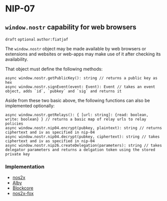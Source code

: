 NIP-07
======

`window.nostr` capability for web browsers
------------------------------------------

`draft` `optional` `author:fiatjaf`

The `window.nostr` object may be made available by web browsers or extensions and websites or web-apps may make use of it after checking its availability.

That object must define the following methods:

```
async window.nostr.getPublicKey(): string // returns a public key as hex
async window.nostr.signEvent(event: Event): Event // takes an event object, adds `id`, `pubkey` and `sig` and returns it
```

Aside from these two basic above, the following functions can also be implemented optionally:
```
async window.nostr.getRelays(): { [url: string]: {read: boolean, write: boolean} } // returns a basic map of relay urls to relay policies
async window.nostr.nip04.encrypt(pubkey, plaintext): string // returns ciphertext and iv as specified in nip-04
async window.nostr.nip04.decrypt(pubkey, ciphertext): string // takes ciphertext and iv as specified in nip-04
async window.nostr.nip26.createDelegation(parameters): string // takes delegator parameters and returns a delgation token using the stored private key
```

### Implementation

- [nos2x](https://github.com/fiatjaf/nos2x)
- [Alby](https://getalby.com)
- [Blockcore](https://www.blockcore.net/wallet)
- [nos2x-fox](https://diegogurpegui.com/nos2x-fox/)
